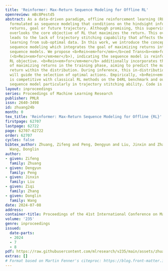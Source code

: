 ```yaml
---
title: 'Reinformer: Max-Return Sequence Modeling for Offline RL'
openreview: mBc8Pestd5
abstract: As a data-driven paradigm, offline reinforcement learning (RL) has been
  formulated as sequence modeling that conditions on the hindsight information including
  returns, goal or future trajectory. Although promising, this supervised paradigm
  overlooks the core objective of RL that maximizes the return. This overlook directly
  leads to the lack of trajectory stitching capability that affects the sequence model
  learning from sub-optimal data. In this work, we introduce the concept of max-return
  sequence modeling which integrates the goal of maximizing returns into existing
  sequence models. We propose <b>Rein<em>for</em></b>ced Trans<b><em>for</em>mer</b>
  (<b>Rein<em>for</em>mer</b>), indicating the sequence model is reinforced by the
  RL objective. <b>Rein<em>for</em>mer</b> additionally incorporates the objective
  of maximizing returns in the training phase, aiming to predict the maximum future
  return within the distribution. During inference, this in-distribution maximum return
  will guide the selection of optimal actions. Empirically, <b>Rein<em>for</em>mer</b>
  is competitive with classical RL methods on the D4RL benchmark and outperforms state-of-the-art
  sequence model particularly in trajectory stitching ability. Code is public at https://github.com/Dragon-Zhuang/Reinformer.
layout: inproceedings
series: Proceedings of Machine Learning Research
publisher: PMLR
issn: 2640-3498
id: zhuang24b
month: 0
tex_title: 'Reinformer: Max-Return Sequence Modeling for Offline {RL}'
firstpage: 62707
lastpage: 62722
page: 62707-62722
order: 62707
cycles: false
bibtex_author: Zhuang, Zifeng and Peng, Dengyun and Liu, Jinxin and Zhang, Ziqi and
  Wang, Donglin
author:
- given: Zifeng
  family: Zhuang
- given: Dengyun
  family: Peng
- given: Jinxin
  family: Liu
- given: Ziqi
  family: Zhang
- given: Donglin
  family: Wang
date: 2024-07-08
address:
container-title: Proceedings of the 41st International Conference on Machine Learning
volume: '235'
genre: inproceedings
issued:
  date-parts:
  - 2024
  - 7
  - 8
pdf: https://raw.githubusercontent.com/mlresearch/v235/main/assets/zhuang24b/zhuang24b.pdf
extras: []
# Format based on Martin Fenner's citeproc: https://blog.front-matter.io/posts/citeproc-yaml-for-bibliographies/
---
```


